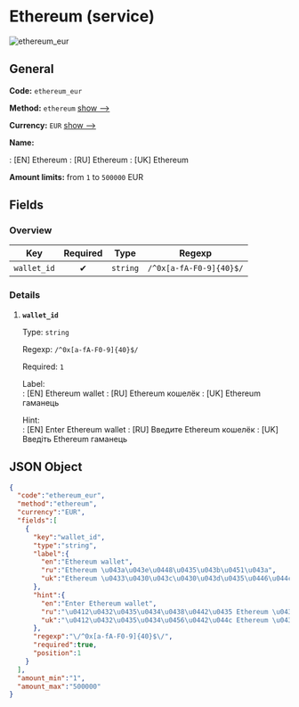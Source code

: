 
# Ethereum (service) 
![ethereum_eur](https://static.openfintech.io/payout_methods/ethereum_eur/logo.svg?w=400&c=v0.59.26#w24)  

## General 
 
**Code:** `ethereum_eur` 
 
**Method:** `ethereum` [show -->](/payout-methods/ethereum/) 
 
**Currency:** `EUR` [show -->](/currencies/EUR/) 
 
**Name:** 
 
:	[EN] Ethereum 
:	[RU] Ethereum 
:	[UK] Ethereum 
 
**Amount limits:** from `1` to `500000` EUR 

## Fields 

### Overview 

|Key|Required|Type|Regexp| 
|:---:|:---:|:---:|:---:| 
|`wallet_id`|✔|`string`|`/^0x[a-fA-F0-9]{40}$/`| 
 

### Details 
 
1. **`wallet_id`** 
 
	Type: `string` 
 
	Regexp: `/^0x[a-fA-F0-9]{40}$/` 
 
	Required: `1` 
 
	Label:  
	: [EN] Ethereum wallet 
	: [RU] Ethereum кошелёк 
	: [UK] Ethereum гаманець 
 
	Hint:  
	: [EN] Enter Ethereum wallet 
	: [RU] Введите Ethereum кошелёк 
	: [UK] Введіть Ethereum гаманець 
 

## JSON Object 

```json
{
  "code":"ethereum_eur",
  "method":"ethereum",
  "currency":"EUR",
  "fields":[
    {
      "key":"wallet_id",
      "type":"string",
      "label":{
        "en":"Ethereum wallet",
        "ru":"Ethereum \u043a\u043e\u0448\u0435\u043b\u0451\u043a",
        "uk":"Ethereum \u0433\u0430\u043c\u0430\u043d\u0435\u0446\u044c"
      },
      "hint":{
        "en":"Enter Ethereum wallet",
        "ru":"\u0412\u0432\u0435\u0434\u0438\u0442\u0435 Ethereum \u043a\u043e\u0448\u0435\u043b\u0451\u043a",
        "uk":"\u0412\u0432\u0435\u0434\u0456\u0442\u044c Ethereum \u0433\u0430\u043c\u0430\u043d\u0435\u0446\u044c"
      },
      "regexp":"\/^0x[a-fA-F0-9]{40}$\/",
      "required":true,
      "position":1
    }
  ],
  "amount_min":"1",
  "amount_max":"500000"
}
```  
